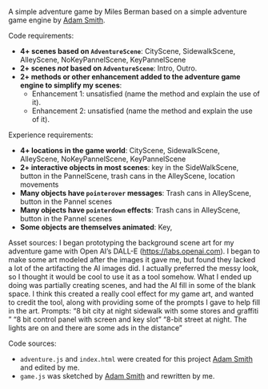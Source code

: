 A simple adventure game by Miles Berman based on a simple adventure game engine by [Adam Smith](https://github.com/rndmcnlly).

Code requirements:
- **4+ scenes based on `AdventureScene`**: CityScene, SidewalkScene, AlleyScene, NoKeyPannelScene, KeyPannelScene
- **2+ scenes *not* based on `AdventureScene`**: Intro, Outro.
- **2+ methods or other enhancement added to the adventure game engine to simplify my scenes**:
    - Enhancement 1: unsatisfied (name the method and explain the use of it).
    - Enhancement 2: unsatisfied (name the method and explain the use of it).

Experience requirements:
- **4+ locations in the game world**: CityScene, SidewalkScene, AlleyScene, NoKeyPannelScene, KeyPannelScene
- **2+ interactive objects in most scenes**: key in the SideWalkScene, button in the PannelScene, trash cans in the AlleyScene, location movements
- **Many objects have `pointerover` messages**: Trash cans in AlleyScene, button in the Pannel scenes 
- **Many objects have `pointerdown` effects**: Trash cans in AlleyScene, button in the Pannel scenes 
- **Some objects are themselves animated**: Key, 

Asset sources:
I began prototyping the background scene art for my adventure game with Open AI’s DALL-E (https://labs.openai.com).
I began to make some art modeled after the images it gave me, but found they lacked a lot of the artifacting the AI images did. I actually preferred the messy look, so I thought it would be cool to use it as a tool somehow. What I ended up doing was partially creating scenes, and had the AI fill in some of the blank space. I think this created a really cool effect for my game art, and wanted to credit the tool, along with providing some of the prompts I gave to help fill in the art. 
Prompts:
“8 bit city at night sidewalk with some stores and graffiti ”
“8 bit control panel with screen and key slot” 
“8-bit street at night. The lights are on and there are some ads in the distance”


Code sources:
- `adventure.js` and `index.html` were created for this project [Adam Smith](https://github.com/rndmcnlly) and edited by me.
- `game.js` was sketched by [Adam Smith](https://github.com/rndmcnlly) and rewritten by me.
